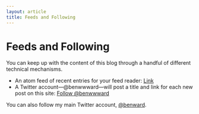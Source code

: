 ```yaml
---
layout: article
title: Feeds and Following
---
```

# Feeds and Following

You can keep up with the content of this blog through a handful of different technical mechanisms.

* An atom feed of recent entries for your feed reader: <a rel="feed alternate" type="application/atom+xml" href="/feed.atom">Link</a>
* A Twitter account—<span title="doyouseewhatIdidthere?">@benwwward</span>—will post a title and link for each new post on this site: <a class="twitter-follow-button" href="http://twitter.com/benwwward">Follow @benwwward</a>

You can also follow my main Twitter account, [@benward](https://twitter.com/benward).